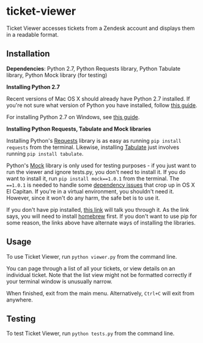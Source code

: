 # ticket-viewer

Ticket Viewer accesses tickets from a Zendesk account and displays them in a readable format.

## Installation

**Dependencies**: Python 2.7, Python Requests library, Python Tabulate library, Python Mock library (for testing)

**Installing Python 2.7**

Recent versions of Mac OS X should already have Python 2.7 installed. If you're not sure what version of Python you have installed, follow [this guide](http://docs.python-guide.org/en/latest/starting/install/osx/).

For installing Python 2.7 on Windows, see [this guide](http://docs.python-guide.org/en/latest/starting/install/win/).

**Installing Python Requests, Tabulate and Mock libraries**

Installing Python's [Requests](https://pypi.python.org/pypi/requests/) library is as easy as running `pip install requests` from the terminal. Likewise, installing [Tabulate](https://pypi.python.org/pypi/tabulate) just involves running `pip install tabulate`.

Python's [Mock](https://pypi.python.org/pypi/mock) library is only used for testing purposes - if you just want to run the viewer and ignore tests.py, you don't need to install it. If you do want to install it, run `pip install mock==1.0.1` from the terminal. The `==1.0.1` is needed to handle some [dependency issues](https://github.com/pypa/pip/issues/3165) that crop up in OS X El Capitan. If you're in a virtual environment, you shouldn't need it. However, since it won't do any harm, the safe bet is to use it.

If you don't have pip installed, [this link](http://docs.python-guide.org/en/latest/starting/install/osx/#install-osx) will talk you through it. As the link says, you will need to install [homebrew](brew.sh) first. If you don't want to use pip for some reason, the links above have alternate ways of installing the libraries.

## Usage

To use Ticket Viewer, run `python viewer.py` from the command line.

You can page through a list of all your tickets, or view details on an individual ticket. Note that the list view might not be formatted correctly if your terminal window is unusually narrow.

When finished, exit from the main menu. Alternatively, `Ctrl+C` will exit from anywhere.

## Testing

To test Ticket Viewer, run `python tests.py` from the command line.
